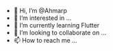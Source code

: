 - 👋 Hi, I’m @Ahmarp
- 👀 I’m interested in ...
- 🌱 I’m currently learning Flutter
- 💞️ I’m looking to collaborate on ...
- 📫 How to reach me ...

<!---
Ahmarp/Ahmarp is a ✨ special ✨ repository because its `README.md` (this file) appears on your GitHub profile.
You can click the Preview link to take a look at your changes.
--->
